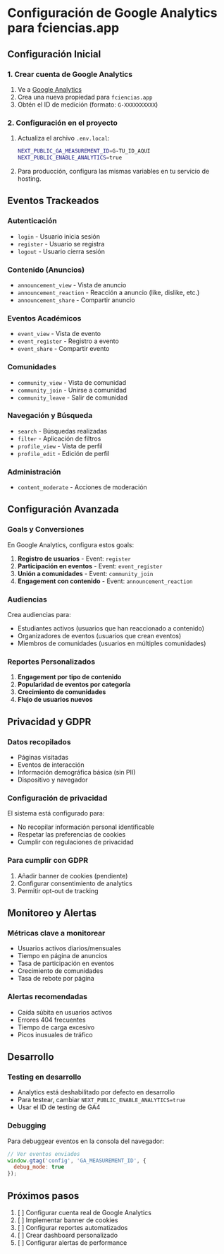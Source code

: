 # Configuración de Google Analytics para fciencias.app

## Configuración Inicial

### 1. Crear cuenta de Google Analytics
1. Ve a [Google Analytics](https://analytics.google.com/)
2. Crea una nueva propiedad para `fciencias.app`
3. Obtén el ID de medición (formato: `G-XXXXXXXXXX`)

### 2. Configuración en el proyecto
1. Actualiza el archivo `.env.local`:
   ```bash
   NEXT_PUBLIC_GA_MEASUREMENT_ID=G-TU_ID_AQUI
   NEXT_PUBLIC_ENABLE_ANALYTICS=true
   ```

2. Para producción, configura las mismas variables en tu servicio de hosting.

## Eventos Trackeados

### Autenticación
- `login` - Usuario inicia sesión
- `register` - Usuario se registra
- `logout` - Usuario cierra sesión

### Contenido (Anuncios)
- `announcement_view` - Vista de anuncio
- `announcement_reaction` - Reacción a anuncio (like, dislike, etc.)
- `announcement_share` - Compartir anuncio

### Eventos Académicos
- `event_view` - Vista de evento
- `event_register` - Registro a evento
- `event_share` - Compartir evento

### Comunidades
- `community_view` - Vista de comunidad
- `community_join` - Unirse a comunidad
- `community_leave` - Salir de comunidad

### Navegación y Búsqueda
- `search` - Búsquedas realizadas
- `filter` - Aplicación de filtros
- `profile_view` - Vista de perfil
- `profile_edit` - Edición de perfil

### Administración
- `content_moderate` - Acciones de moderación

## Configuración Avanzada

### Goals y Conversiones
En Google Analytics, configura estos goals:
1. **Registro de usuarios** - Event: `register`
2. **Participación en eventos** - Event: `event_register`
3. **Unión a comunidades** - Event: `community_join`
4. **Engagement con contenido** - Event: `announcement_reaction`

### Audiencias
Crea audiencias para:
- Estudiantes activos (usuarios que han reaccionado a contenido)
- Organizadores de eventos (usuarios que crean eventos)
- Miembros de comunidades (usuarios en múltiples comunidades)

### Reportes Personalizados
1. **Engagement por tipo de contenido**
2. **Popularidad de eventos por categoría**
3. **Crecimiento de comunidades**
4. **Flujo de usuarios nuevos**

## Privacidad y GDPR

### Datos recopilados
- Páginas visitadas
- Eventos de interacción
- Información demográfica básica (sin PII)
- Dispositivo y navegador

### Configuración de privacidad
El sistema está configurado para:
- No recopilar información personal identificable
- Respetar las preferencias de cookies
- Cumplir con regulaciones de privacidad

### Para cumplir con GDPR
1. Añadir banner de cookies (pendiente)
2. Configurar consentimiento de analytics
3. Permitir opt-out de tracking

## Monitoreo y Alertas

### Métricas clave a monitorear
- Usuarios activos diarios/mensuales
- Tiempo en página de anuncios
- Tasa de participación en eventos
- Crecimiento de comunidades
- Tasa de rebote por página

### Alertas recomendadas
- Caída súbita en usuarios activos
- Errores 404 frecuentes
- Tiempo de carga excesivo
- Picos inusuales de tráfico

## Desarrollo

### Testing en desarrollo
- Analytics está deshabilitado por defecto en desarrollo
- Para testear, cambiar `NEXT_PUBLIC_ENABLE_ANALYTICS=true`
- Usar el ID de testing de GA4

### Debugging
Para debuggear eventos en la consola del navegador:
```javascript
// Ver eventos enviados
window.gtag('config', 'GA_MEASUREMENT_ID', {
  debug_mode: true
});
```

## Próximos pasos
1. [ ] Configurar cuenta real de Google Analytics
2. [ ] Implementar banner de cookies
3. [ ] Configurar reportes automatizados
4. [ ] Crear dashboard personalizado
5. [ ] Configurar alertas de performance

